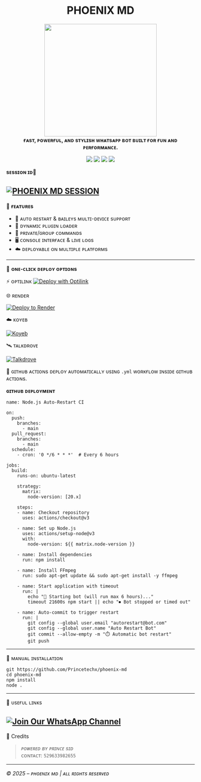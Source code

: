 
<h1 align="center">PHOENIX MD</h1>

<p align="center">
  <img src="https://files.catbox.moe/x537l4.jpg" width="300"/><br>
  <b>ғᴀsᴛ, ᴘᴏᴡᴇʀғᴜʟ, ᴀɴᴅ sᴛʏʟɪsʜ ᴡʜᴀᴛsᴀᴘᴘ ʙᴏᴛ ʙᴜɪʟᴛ ғᴏʀ ғᴜɴ ᴀɴᴅ ᴘᴇʀғᴏʀᴍᴀɴᴄᴇ.</b>
</p>

<p align="center">
  <a href="https://github.com/Princetechx/phoenix-md"><img src="https://img.shields.io/github/stars/Princetechx/phoenix-md?style=flat-square&color=yellow"></a>
  <a href="https://github.com/Princetechx/phoenix-md/fork"><img src="https://img.shields.io/github/forks/Princetechx/phoenix-md?style=flat-square&color=lightblue"></a>
  <a href="https://whatsapp.com/channel/0029Vb6D2xV8kyyHNyDALh0i"><img src="https://img.shields.io/badge/WhatsApp-Channel-25D366?style=flat-square&logo=whatsapp"></a>
  <a href="https://github.com/Princetechx"><img src="https://img.shields.io/badge/Dev-Prince sid-blueviolet?style=flat-square"></a>
</p>

**sᴇssɪᴏɴ ɪᴅ💫**

[![PHOENIX MD SESSION](https://img.shields.io/badge/PHOENIX%20-MD%20SESSION-25D366?style=for-the-badge&logo=whatsapp&logoColor=white)](https://inconnu-tech-web-session-id.onrender.com/pair)
---

🧠 **ғᴇᴀᴛᴜʀᴇs**

- 🔁 ᴀᴜᴛᴏ ʀᴇsᴛᴀʀᴛ & ʙᴀɪʟᴇʏs ᴍᴜʟᴛɪ-ᴅᴇᴠɪᴄᴇ sᴜᴘᴘᴏʀᴛ  
- 🔌 ᴅʏɴᴀᴍɪᴄ ᴘʟᴜɢɪɴ ʟᴏᴀᴅᴇʀ  
- 🔐 ᴘʀɪᴠᴀᴛᴇ/ɢʀᴏᴜᴘ ᴄᴏᴍᴍᴀɴᴅs  
- 🖥️ ᴄᴏɴsᴏʟᴇ ɪɴᴛᴇʀғᴀᴄᴇ & ʟɪᴠᴇ ʟᴏɢs  
- ☁️ ᴅᴇᴘʟᴏʏᴀʙʟᴇ ᴏɴ ᴍᴜʟᴛɪᴘʟᴇ ᴘʟᴀᴛғᴏʀᴍs  

---

🚀 **ᴏɴᴇ-ᴄʟɪᴄᴋ ᴅᴇᴘʟᴏʏ ᴏᴘᴛɪᴏɴs**

⚡ ᴏᴘᴛɪʟɪɴᴋ
[![Deploy with Optilink](https://img.shields.io/badge/Deploy%20Now-OptiLink-2ecc71?style=for-the-badge)]([https://optiklink.com/home])

🌐 ʀᴇɴᴅᴇʀ

[![Deploy to Render](https://render.com/images/deploy-to-render-button.svg)](https://render.com/deploy?repo=https://github.com/Princetechx/phoenix-md.git)

☁️ ᴋᴏʏᴇʙ

[![Koyeb](https://img.shields.io/badge/Deploy-Koyeb-00C2FF?style=for-the-badge&logo=koyeb)](https://www.koyeb.com)

🛰️ ᴛᴀʟᴋᴅʀᴏᴠᴇ

[![Talkdrove](https://img.shields.io/badge/Deploy-Talkdrove-orange?style=for-the-badge)](#)

🔄 ɢɪᴛʜᴜʙ ᴀᴄᴛɪᴏɴs
ᴅᴇᴘʟᴏʏ ᴀᴜᴛᴏᴍᴀᴛɪᴄᴀʟʟʏ ᴜsɪɴɢ `.yml` ᴡᴏʀᴋғʟᴏᴡ ɪɴsɪᴅᴇ ɢɪᴛʜᴜʙ ᴀᴄᴛɪᴏɴs.


**ɢɪᴛʜᴜʙ ᴅᴇᴘʟᴏʏᴍᴇɴᴛ** 

```
name: Node.js Auto-Restart CI

on:
  push:
    branches:
      - main
  pull_request:
    branches:
      - main
  schedule:
    - cron: '0 */6 * * *'  # Every 6 hours

jobs:
  build:
    runs-on: ubuntu-latest

    strategy:
      matrix:
        node-version: [20.x]

    steps:
    - name: Checkout repository
      uses: actions/checkout@v3

    - name: Set up Node.js
      uses: actions/setup-node@v3
      with:
        node-version: ${{ matrix.node-version }}

    - name: Install dependencies
      run: npm install

    - name: Install FFmpeg
      run: sudo apt-get update && sudo apt-get install -y ffmpeg

    - name: Start application with timeout
      run: |
        echo "🚀 Starting bot (will run max 6 hours)..."
        timeout 21600s npm start || echo "⏹ Bot stopped or timed out"

    - name: Auto-commit to trigger restart
      run: |
        git config --global user.email "autorestart@bot.com"
        git config --global user.name "Auto Restart Bot"
        git commit --allow-empty -m "⏱️ Automatic bot restart"
        git push
```

---

🧰 ᴍᴀɴᴜᴀʟ ɪɴsᴛᴀʟʟᴀᴛɪᴏɴ

```ʙᴀsʜ
git https://github.com/Princetechx/phoenix-md
cd phoenix-md
npm install
node .
```

---

🔗 ᴜsᴇғᴜʟ ʟɪɴᴋs

[![Join Our WhatsApp Channel](https://img.shields.io/badge/Join%20Channel-WhatsApp-25D366?style=for-the-badge&logo=whatsapp)](https://whatsapp.com/channel/0029Vb6D2xV8kyyHNyDALh0i)
---

👑 Credits

> *ᴘᴏᴡᴇʀᴇᴅ ʙʏ ᴘʀɪɴᴄᴇ sɪᴅ*  
> ᴄᴏɴᴛᴀᴄᴛ: `529633982655`

---

*©️ 2025 – ᴘʜᴏᴇɴɪx ᴍᴅ | ᴀʟʟ ʀɪɢʜᴛs ʀᴇsᴇʀᴠᴇᴅ*

